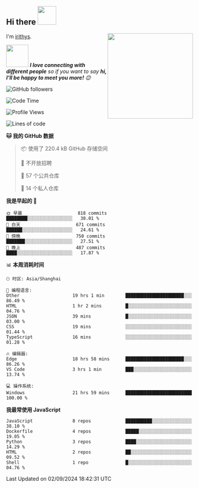 <h2> Hi there <img src="https://media.giphy.com/media/mGcNjsfWAjY5AEZNw6/giphy.gif" width="50"></h2>
<img align='right' src="https://media.giphy.com/media/ieyl9zmCjO4b4t6qoY/giphy.gif" width="230">

I'm [irithys](https://irithys.com).

<img src="https://media.giphy.com/media/LnQjpWaON8nhr21vNW/giphy.gif" width="60"> <em><b>I love connecting with different people</b> so if you want to say <b>hi, I'll be happy to meet you more!</b> 😊</em>

![GitHub followers](https://img.shields.io/github/followers/irithys)


<!--START_SECTION:waka-->
![Code Time](http://img.shields.io/badge/Code%20Time-348%20hrs%2055%20mins-blue)

![Profile Views](http://img.shields.io/badge/%E4%B8%AA%E4%BA%BA%E8%B5%84%E6%96%99%E8%A7%82%E7%9C%8B%E6%AC%A1%E6%95%B0-22-blue)

![Lines of code](https://img.shields.io/badge/%E4%BB%8E%E3%80%8CHello%20World%E3%80%8D%E8%B5%B7%E6%88%91%E5%B7%B2%E7%BB%8F%E5%86%99%E4%BA%86-882.4%20thousand%20%E8%A1%8C%E4%BB%A3%E7%A0%81-blue)

**🐱 我的 GitHub 数据** 

> 📦  使用了 220.4 kB GitHub 存储空间 
 > 
> 🚫 不开放招聘
 > 
> 📜 57 个公共仓库 
 > 
> 🔑 14 个私人仓库 
 > 
**我是早起的 🐤** 

```text
🌞 早晨                     818 commits         ████████░░░░░░░░░░░░░░░░░   30.01 % 
🌆 白天                     671 commits         ██████░░░░░░░░░░░░░░░░░░░   24.61 % 
🌃 傍晚                     750 commits         ███████░░░░░░░░░░░░░░░░░░   27.51 % 
🌙 晚上                     487 commits         ████░░░░░░░░░░░░░░░░░░░░░   17.87 % 
```


📊 **本周消耗时间** 

```text
🕑︎ 时区: Asia/Shanghai

💬 编程语言: 
Other                    19 hrs 1 min        ██████████████████████░░░   86.49 % 
HTML                     1 hr 2 mins         █░░░░░░░░░░░░░░░░░░░░░░░░   04.76 % 
JSON                     39 mins             █░░░░░░░░░░░░░░░░░░░░░░░░   03.00 % 
CSS                      19 mins             ░░░░░░░░░░░░░░░░░░░░░░░░░   01.44 % 
TypeScript               16 mins             ░░░░░░░░░░░░░░░░░░░░░░░░░   01.28 % 

🔥 编辑器: 
Edge                     18 hrs 58 mins      ██████████████████████░░░   86.26 % 
VS Code                  3 hrs 1 min         ███░░░░░░░░░░░░░░░░░░░░░░   13.74 % 

💻 操作系统: 
Windows                  21 hrs 59 mins      █████████████████████████   100.00 % 
```

**我最常使用 JavaScript** 

```text
JavaScript               8 repos             ██████████░░░░░░░░░░░░░░░   38.10 % 
Dockerfile               4 repos             █████░░░░░░░░░░░░░░░░░░░░   19.05 % 
Python                   3 repos             ████░░░░░░░░░░░░░░░░░░░░░   14.29 % 
HTML                     2 repos             ██░░░░░░░░░░░░░░░░░░░░░░░   09.52 % 
Shell                    1 repo              █░░░░░░░░░░░░░░░░░░░░░░░░   04.76 % 
```




 Last Updated on 02/09/2024 18:42:31 UTC
<!--END_SECTION:waka-->

